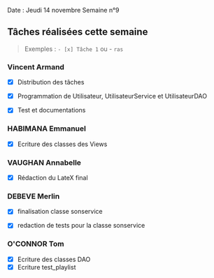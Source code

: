Date : Jeudi 14 novembre
Semaine n°9

## Tâches réalisées cette semaine

> Exemples : `- [x] Tâche 1` ou - `ras`

### Vincent Armand
- [x] Distribution des tâches
- [x] Programmation de Utilisateur, UtilisateurService et UtilisateurDAO
- [x] Test et documentations 



### HABIMANA Emmanuel
- [x] Ecriture des classes des Views


### VAUGHAN Annabelle
- [x] Rédaction du LateX final



### DEBEVE Merlin
-[x] finalisation classe sonservice
-[x] redaction de tests pour la classe sonservice


### O'CONNOR Tom
- [x] Ecriture des classes DAO
- [x] Ecriture test_playlist
